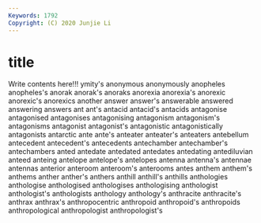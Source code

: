 ```yaml
---
Keywords: 1792
Copyright: (C) 2020 Junjie Li
---
```


# title

Write contents here!!!
ymity's 
anonymous 
anonymously 
anopheles 
anopheles's
anorak 
anorak's 
anoraks 
anorexia 
anorexia's 
anorexic 
anorexic's 
anorexics 
another 
answer
answer's 
answerable 
answered 
answering 
answers 
ant 
ant's 
antacid 
antacid's 
antacids
antagonise 
antagonised 
antagonises 
antagonising 
antagonism 
antagonism's 
antagonisms 
antagonist 
antagonist's 
antagonistic
antagonistically 
antagonists 
antarctic 
ante 
ante's 
anteater 
anteater's 
anteaters 
antebellum 
antecedent
antecedent's 
antecedents 
antechamber 
antechamber's 
antechambers 
anted 
antedate 
antedated 
antedates 
antedating
antediluvian 
anteed 
anteing 
antelope 
antelope's 
antelopes 
antenna 
antenna's 
antennae 
antennas
anterior 
anteroom 
anteroom's 
anterooms 
antes 
anthem 
anthem's 
anthems 
anther 
anther's
anthers 
anthill 
anthill's 
anthills 
anthologies 
anthologise 
anthologised 
anthologises 
anthologising 
anthologist
anthologist's 
anthologists 
anthology 
anthology's 
anthracite 
anthracite's 
anthrax 
anthrax's 
anthropocentric 
anthropoid
anthropoid's 
anthropoids 
anthropological 
anthropologist 
anthropologist's 
